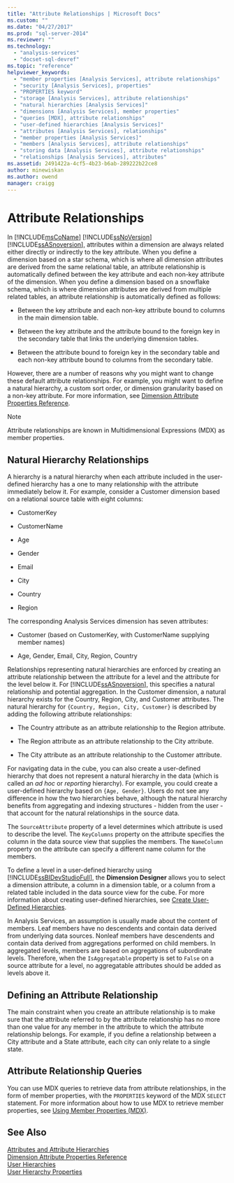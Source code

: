 ```yaml
---
title: "Attribute Relationships | Microsoft Docs"
ms.custom: ""
ms.date: "04/27/2017"
ms.prod: "sql-server-2014"
ms.reviewer: ""
ms.technology: 
  - "analysis-services"
  - "docset-sql-devref"
ms.topic: "reference"
helpviewer_keywords: 
  - "member properties [Analysis Services], attribute relationships"
  - "security [Analysis Services], properties"
  - "PROPERTIES keyword"
  - "storage [Analysis Services], attribute relationships"
  - "natural hierarchies [Analysis Services]"
  - "dimensions [Analysis Services], member properties"
  - "queries [MDX], attribute relationships"
  - "user-defined hierarchies [Analysis Services]"
  - "attributes [Analysis Services], relationships"
  - "member properties [Analysis Services]"
  - "members [Analysis Services], attribute relationships"
  - "storing data [Analysis Services], attribute relationships"
  - "relationships [Analysis Services], attributes"
ms.assetid: 2491422a-4cf5-4b23-b6ab-289222b22ce8
author: minewiskan
ms.author: owend
manager: craigg
---
```

# Attribute Relationships
  In [!INCLUDE[msCoName](../../includes/msconame-md.md)] [!INCLUDE[ssNoVersion](../../includes/ssnoversion-md.md)] [!INCLUDE[ssASnoversion](../../includes/ssasnoversion-md.md)], attributes within a dimension are always related either directly or indirectly to the key attribute. When you define a dimension based on a star schema, which is where all dimension attributes are derived from the same relational table, an attribute relationship is automatically defined between the key attribute and each non-key attribute of the dimension. When you define a dimension based on a snowflake schema, which is where dimension attributes are derived from multiple related tables, an attribute relationship is automatically defined as follows:  
  
-   Between the key attribute and each non-key attribute bound to columns in the main dimension table.  
  
-   Between the key attribute and the attribute bound to the foreign key in the secondary table that links the underlying dimension tables.  
  
-   Between the attribute bound to foreign key in the secondary table and each non-key attribute bound to columns from the secondary table.  
  
 However, there are a number of reasons why you might want to change these default attribute relationships. For example, you might want to define a natural hierarchy, a custom sort order, or dimension granularity based on a non-key attribute. For more information, see [Dimension Attribute Properties Reference](../multidimensional-models/dimension-attribute-properties-reference.md).  
  
> [!NOTE]  
>  Attribute relationships are known in Multidimensional Expressions (MDX) as member properties.  
  
## Natural Hierarchy Relationships  
 A hierarchy is a natural hierarchy when each attribute included in the user-defined hierarchy has a one to many relationship with the attribute immediately below it. For example, consider a Customer dimension based on a relational source table with eight columns:  
  
-   CustomerKey  
  
-   CustomerName  
  
-   Age  
  
-   Gender  
  
-   Email  
  
-   City  
  
-   Country  
  
-   Region  
  
 The corresponding Analysis Services dimension has seven attributes:  
  
-   Customer (based on CustomerKey, with CustomerName supplying member names)  
  
-   Age, Gender, Email, City, Region, Country  
  
 Relationships representing natural hierarchies are enforced by creating an attribute relationship between the attribute for a level and the attribute for the level below it. For [!INCLUDE[ssASnoversion](../../includes/ssasnoversion-md.md)], this specifies a natural relationship and potential aggregation. In the Customer dimension, a natural hierarchy exists for the Country, Region, City, and Customer attributes. The natural hierarchy for `{Country, Region, City, Customer}` is described by adding the following attribute relationships:  
  
-   The Country attribute as an attribute relationship to the Region attribute.  
  
-   The Region attribute as an attribute relationship to the City attribute.  
  
-   The City attribute as an attribute relationship to the Customer attribute.  
  
 For navigating data in the cube, you can also create a user-defined hierarchy that does not represent a natural hierarchy in the data (which is called an *ad hoc* or *reporting* hierarchy). For example, you could create a user-defined hierarchy based on `{Age, Gender}`. Users do not see any difference in how the two hierarchies behave, although the natural hierarchy benefits from aggregating and indexing structures - hidden from the user - that account for the natural relationships in the source data.  
  
 The `SourceAttribute` property of a level determines which attribute is used to describe the level. The `KeyColumns` property on the attribute specifies the column in the data source view that supplies the members. The `NameColumn` property on the attribute can specify a different name column for the members.  
  
 To define a level in a user-defined hierarchy using [!INCLUDE[ssBIDevStudioFull](../../includes/ssbidevstudiofull-md.md)], the **Dimension Designer** allows you to select a dimension attribute, a column in a dimension table, or a column from a related table included in the data source view for the cube. For more information about creating user-defined hierarchies, see [Create User-Defined Hierarchies](../multidimensional-models/user-defined-hierarchies-create.md).  
  
 In Analysis Services, an assumption is usually made about the content of members. Leaf members have no descendents and contain data derived from underlying data sources. Nonleaf members have descendents and contain data derived from aggregations performed on child members. In aggregated levels, members are based on aggregations of subordinate levels. Therefore, when the `IsAggregatable` property is set to `False` on a source attribute for a level, no aggregatable attributes should be added as levels above it.  
  
## Defining an Attribute Relationship  
 The main constraint when you create an attribute relationship is to make sure that the attribute referred to by the attribute relationship has no more than one value for any member in the attribute to which the attribute relationship belongs. For example, if you define a relationship between a City attribute and a State attribute, each city can only relate to a single state.  
  
## Attribute Relationship Queries  
 You can use MDX queries to retrieve data from attribute relationships, in the form of member properties, with the `PROPERTIES` keyword of the MDX `SELECT` statement. For more information about how to use MDX to retrieve member properties, see [Using Member Properties &#40;MDX&#41;](../multidimensional-models/mdx/mdx-member-properties.md).  
  
## See Also  
 [Attributes and Attribute Hierarchies](attributes-and-attribute-hierarchies.md)   
 [Dimension Attribute Properties Reference](../multidimensional-models/dimension-attribute-properties-reference.md)   
 [User Hierarchies](user-hierarchies.md)   
 [User Hierarchy Properties](user-hierarchies-properties.md)  
  
  
